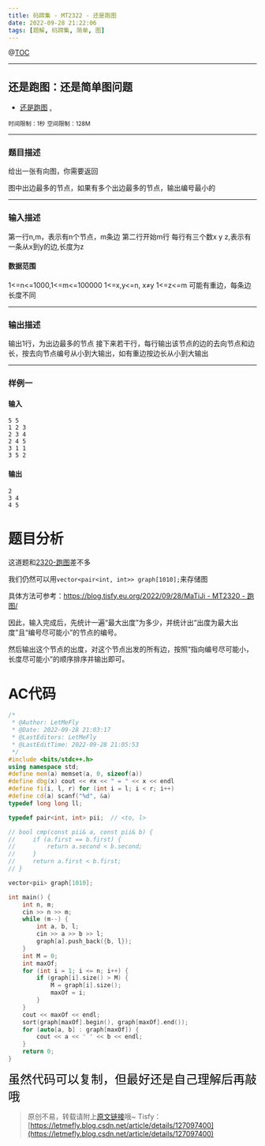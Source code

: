 ```yaml
---
title: 码蹄集 - MT2322 - 还是跑图
date: 2022-09-28 21:22:06
tags: [题解, 码蹄集, 简单, 图]
---
```


@[TOC](传送门)


---


## 还是跑图：还是简单图问题

+ <a href="https://matiji.net/exam/brushquestion/322/3181/1DC60EA6DF83A333301CFFE1407FBA59"> 还是跑图</a> <a href="https://matiji.net/exam/dohomework/1956/2">.</a>

<small>时间限制：1秒</small>
<small>空间限制：128M</small>



---



### 题目描述

给出一张有向图，你需要返回

图中出边最多的节点，如果有多个出边最多的节点，输出编号最小的

---

### 输入描述

第一行n,m，表示有n个节点，m条边
第二行开始m行
每行有三个数x y z,表示有一条从x到y的边,长度为z

#### 数据范围

1<=n<=1000,1<=m<=100000
1<=x,y<=n, x≠y
1<=z<=m
可能有重边，每条边长度不同



---


### 输出描述



输出1行，为出边最多的节点
接下来若干行，每行输出该节点的边的去向节点和边长，按去向节点编号从小到大输出，如有重边按边长从小到大输出



---


### 样例一

#### 输入

```
5 5
1 2 3
2 3 4
2 4 5
3 1 1
3 5 2
```

#### 输出

```
2
3 4
4 5
```




# 题目分析

这道题和[2320-跑图](https://blog.tisfy.eu.org/2022/09/28/MaTiJi%20-%20MT2320%20-%20%E8%B7%91%E5%9B%BE/)差不多

我们仍然可以用```vector<pair<int, int>> graph[1010];```来存储图

具体方法可参考：[https://blog.tisfy.eu.org/2022/09/28/MaTiJi - MT2320 - 跑图/](https://blog.tisfy.eu.org/2022/09/28/MaTiJi%20-%20MT2320%20-%20%E8%B7%91%E5%9B%BE/)

因此，输入完成后，先统计一遍“最大出度”为多少，并统计出“出度为最大出度”且“编号尽可能小”的节点的编号。

然后输出这个节点的出度，对这个节点出发的所有边，按照“指向编号尽可能小，长度尽可能小”的顺序排序并输出即可。

# AC代码

```cpp
/*
 * @Author: LetMeFly
 * @Date: 2022-09-28 21:03:17
 * @LastEditors: LetMeFly
 * @LastEditTime: 2022-09-28 21:05:53
 */
#include <bits/stdc++.h>
using namespace std;
#define mem(a) memset(a, 0, sizeof(a))
#define dbg(x) cout << #x << " = " << x << endl
#define fi(i, l, r) for (int i = l; i < r; i++)
#define cd(a) scanf("%d", &a)
typedef long long ll;

typedef pair<int, int> pii;  // <to, l>

// bool cmp(const pii& a, const pii& b) {
//     if (a.first == b.first) {
//         return a.second < b.second;
//     }
//     return a.first < b.first;
// }

vector<pii> graph[1010];

int main() {
    int n, m;
    cin >> n >> m;
    while (m--) {
        int a, b, l;
        cin >> a >> b >> l;
        graph[a].push_back({b, l});
    }
    int M = 0;
    int maxOf;
    for (int i = 1; i <= n; i++) {
        if (graph[i].size() > M) {
            M = graph[i].size();
            maxOf = i;
        }
    }
    cout << maxOf << endl;
    sort(graph[maxOf].begin(), graph[maxOf].end());
    for (auto[a, b] : graph[maxOf]) {
        cout << a << ' ' << b << endl;
    }
    return 0;
}
```

<font color="black" face="楷体" size="5px">虽然代码可以复制，但最好还是自己理解后再敲哦</font>

<!-- <font color="black" face="楷体" size="5px">每周提前更新菁英班周赛题解，点关注，不迷路</font> -->

>原创不易，转载请附上[原文链接](https://blog.tisfy.eu.org/2022/09/28/MaTiJi%20-%20MT2322%20-%20%E8%BF%98%E6%98%AF%E8%B7%91%E5%9B%BE/)哦~
>Tisfy：[https://letmefly.blog.csdn.net/article/details/127097400](https://letmefly.blog.csdn.net/article/details/127097400)